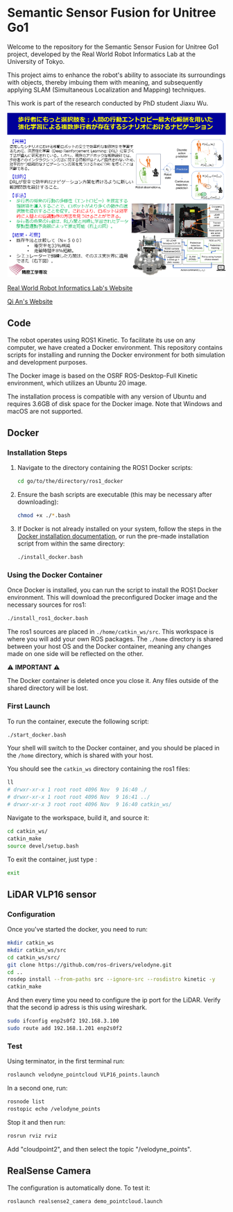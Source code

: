 # Semantic Sensor Fusion for Unitree Go1

Welcome to the repository for the Semantic Sensor Fusion for Unitree Go1 project, developed by the Real World Robot Informatics Lab at the University of Tokyo. 

This project aims to enhance the robot's ability to associate its surroundings with objects, thereby imbuing them with meaning, and subsequently applying SLAM (Simultaneous Localization and Mapping) techniques.

This work is part of the research conducted by PhD student Jiaxu Wu.

![Research Topic of PhD Student Jiaxu Wu](medias/wu_jiaxu_research.png)

[Real World Robot Informatics Lab's Website](https://www.robot.t.u-tokyo.ac.jp/yamalab/index.html)

[Qi An's Website](https://www.robot.t.u-tokyo.ac.jp/anlab/)

## Code

The robot operates using ROS1 Kinetic. To facilitate its use on any computer, we have created a Docker environment. This repository contains scripts for installing and running the Docker environment for both simulation and development purposes.

The Docker image is based on the OSRF ROS-Desktop-Full Kinetic environment, which utilizes an Ubuntu 20 image.

The installation process is compatible with any version of Ubuntu and requires 3.6GB of disk space for the Docker image. Note that Windows and macOS are not supported.

## Docker

### Installation Steps

1. Navigate to the directory containing the ROS1 Docker scripts:

    ```bash
    cd go/to/the/directory/ros1_docker
    ```

2. Ensure the bash scripts are executable (this may be necessary after downloading):

    ```bash
    chmod +x ./*.bash
    ```

3. If Docker is not already installed on your system, follow the steps in the [Docker installation documentation](https://docs.docker.com/get-docker/), or run the pre-made installation script from within the same directory:

    ```bash
    ./install_docker.bash
    ```

### Using the Docker Container

Once Docker is installed, you can run the script to install the ROS1 Docker environment. This will download the preconfigured Docker image and the necessary sources for ros1:

```bash
./install_ros1_docker.bash
```

The ros1 sources are placed in `./home/catkin_ws/src`. This workspace is where you will add your own ROS packages. The `./home` directory is shared between your host OS and the Docker container, meaning any changes made on one side will be reflected on the other.

⚠️ **IMPORTANT** ⚠️

The Docker container is deleted once you close it. Any files outside of the shared directory will be lost.

### First Launch

To run the container, execute the following script:

```bash
./start_docker.bash
```

Your shell will switch to the Docker container, and you should be placed in the `/home` directory, which is shared with your host.

You should see the `catkin_ws` directory containing the ros1 files:

```bash
ll
# drwxr-xr-x 1 root root 4096 Nov  9 16:40 ./
# drwxr-xr-x 1 root root 4096 Nov  9 16:41 ../
# drwxr-xr-x 3 root root 4096 Nov  9 16:40 catkin_ws/
```

Navigate to the workspace, build it, and source it:

```bash
cd catkin_ws/
catkin_make
source devel/setup.bash
```

To exit the container, just type :

```bash
exit
```
## LiDAR VLP16 sensor

### Configuration

Once you've started the docker, you need to run:

```bash
mkdir catkin_ws
mkdir catkin_ws/src
cd catkin_ws/src/
git clone https://github.com/ros-drivers/velodyne.git
cd ..
rosdep install --from-paths src --ignore-src --rosdistro kinetic -y
catkin_make
```

And then every time you need to configure the ip port for the LiDAR. Verify that the second ip adress is this using wireshark.

```bash
sudo ifconfig enp2s0f2 192.168.3.100
sudo route add 192.168.1.201 enp2s0f2
```

### Test

Using terminator, in the first terminal run: 
```bash
roslaunch velodyne_pointcloud VLP16_points.launch
```

In a second one, run:

```bash
rosnode list
rostopic echo /velodyne_points
```

Stop it and then run:

```bash
rosrun rviz rviz
```

Add "cloudpoint2", and then select the topic "/velodyne_points".

## RealSense Camera

The configuration is automatically done. To test it:

```bash
roslaunch realsense2_camera demo_pointcloud.launch
```
